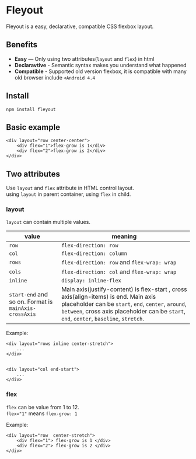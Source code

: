 # Fleyout 
Fleyout is a easy, declarative, compatible CSS flexbox layout.   

## Benefits
- **Easy** — Only using two attributes(`layout` and `flex`) in html 
- **Declaravtive** - Semantic syntax makes you understand what happened 
- **Compatible** - Supported old version flexbox, it is compatible with many old browser include `<Android 4.4`

## Install

```
npm install fleyout 
```

## Basic example

```
<div layout="row center-center">
    <div flex="1">flex-grow is 1</div>
    <div flex="2">flex-grow is 2</div>
</div>
```

## Two attributes
Use `layout` and `flex` attribute in HTML control layout.  
using `layout` in parent container, using `flex` in child.


### layout  
`layout` can contain multiple values. 

value | meaning
----- |  ------
`row` | `flex-direction: row`  
`col` | `flex-direction: column` 
`rows`| `flex-direction: row` and `flex-wrap: wrap` 
`cols`| `flex-direction: col` and `flex-wrap: wrap` 
`inline` | `display: inline-flex` 
`start-end` and so on. Format is `mainAxis-crossAxis`  | Main axis(justify-content) is flex-start , cross axis(align-items) is end. Main axis placeholder can be `start`, `end`, `center`, `around`, `between`, cross axis placeholder can be `start`, `end`, `center`, `baseline`, `stretch`. 


Example:  

```
<div layout="rows inline center-stretch">
    ...
</div>


<div layout="col end-start">
    ...
</div>
```


### flex 
`flex` can be value from 1 to 12.   
`flex="1"` means `flex-grow: 1`   


Example: 

```
<div layout="row  center-stretch">
    <div flex="1"> flex-grow is 1 </div>
    <div flex="2"> flex-grow is 2 </div>
</div>
```
